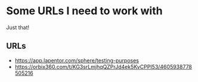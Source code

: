 # Some URLs I need to work with

Just that!

## URLs

* https://app.lapentor.com/sphere/testing-purposes
* https://orbix360.com/t/KG3srLmjhqQZPrJd4ek5KvCPPI53/4605938778505216
